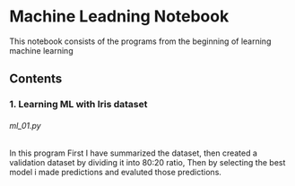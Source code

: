 # Machine Leadning Notebook

This notebook consists of the programs from the beginning of learning machine learning

## Contents

### 1. Learning ML with Iris dataset
###### ml_01.py
   In this program First I have summarized the dataset, then created a validation dataset by dividing it into 80:20 ratio, Then by selecting the best model i made predictions and evaluted those predictions.
